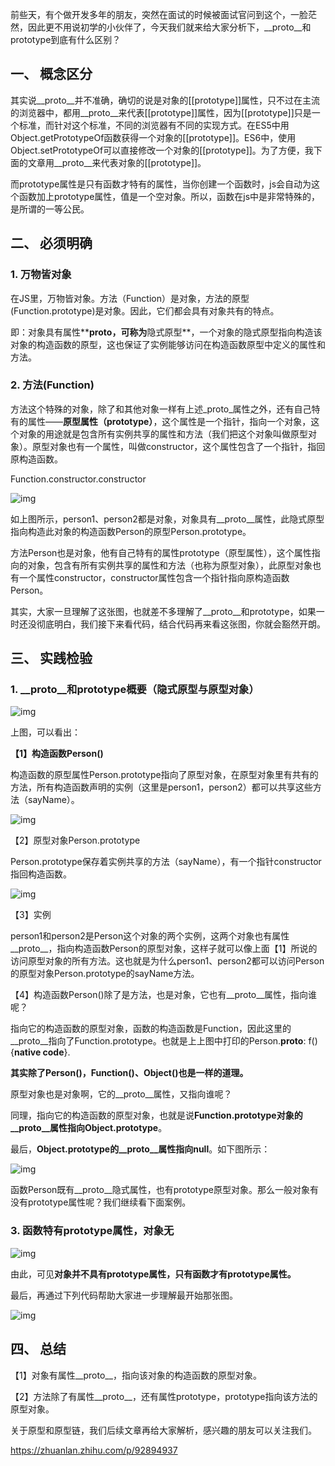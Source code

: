 前些天，有个做开发多年的朋友，突然在面试的时候被面试官问到这个，一脸茫然，因此更不用说初学的小伙伴了，今天我们就来给大家分析下，__proto__和prototype到底有什么区别？

##  **一、** **概念区分**



其实说__proto__并不准确，确切的说是对象的[[prototype]]属性，只不过在主流的浏览器中，都用__proto__来代表[[prototype]]属性，因为[[prototype]]只是一个标准，而针对这个标准，不同的浏览器有不同的实现方式。在ES5中用Object.getPrototypeOf函数获得一个对象的[[prototype]]。ES6中，使用Object.setPrototypeOf可以直接修改一个对象的[[prototype]]。为了方便，我下面的文章用__proto__来代表对象的[[prototype]]。

而prototype属性是只有函数才特有的属性，当你创建一个函数时，js会自动为这个函数加上prototype属性，值是一个空对象。所以，函数在js中是非常特殊的，是所谓的一等公民。

## **二、** **必须明确**

### **1.** **万物皆对象**

在JS里，万物皆对象。方法（Function）是对象，方法的原型(Function.prototype)是对象。因此，它们都会具有对象共有的特点。

即：对象具有属性**__proto__**，可称为**隐式原型**，一个对象的隐式原型指向构造该对象的构造函数的原型，这也保证了实例能够访问在构造函数原型中定义的属性和方法。

### **2.** **方法(Function)**

方法这个特殊的对象，除了和其他对象一样有上述_proto_属性之外，还有自己特有的属性——**原型属性（prototype）**，这个属性是一个指针，指向一个对象，这个对象的用途就是包含所有实例共享的属性和方法（我们把这个对象叫做原型对象）。原型对象也有一个属性，叫做constructor，这个属性包含了一个指针，指回原构造函数。

Function.constructor.constructor

![img](https://pic3.zhimg.com/80/v2-5e55da48225128b0281dcec72950f93a_1440w.jpg)

如上图所示，person1、person2都是对象，对象具有__proto__属性，此隐式原型指向构造此对象的构造函数Person的原型Person.prototype。

方法Person也是对象，他有自己特有的属性prototype（原型属性），这个属性指向的对象，包含有所有实例共享的属性和方法（也称为原型对象），此原型对象也有一个属性constructor，constructor属性包含一个指针指向原构造函数Person。

其实，大家一旦理解了这张图，也就差不多理解了__proto__和prototype，如果一时还没彻底明白，我们接下来看代码，结合代码再来看这张图，你就会豁然开朗。

## **三、** **实践检验**

### **1.** **__proto__和prototype概要（隐式原型与原型对象）**

![img](https://pic4.zhimg.com/80/v2-abd4882fcf871a08a58c2266eaae952f_1440w.jpg)

上图，可以看出：

**【1】构造函数Person()**

构造函数的原型属性Person.prototype指向了原型对象，在原型对象里有共有的方法，所有构造函数声明的实例（这里是person1，person2）都可以共享这些方法（sayName）。

![img](https://pic4.zhimg.com/80/v2-4abd45ff3cc53602c8b1ab4f1e3d3fd7_1440w.jpg)

【2】原型对象Person.prototype

Person.prototype保存着实例共享的方法（sayName），有一个指针constructor指回构造函数。

![img](https://pic4.zhimg.com/80/v2-e7e55f78e19dcfc6c24dc0e54991487f_1440w.png)

【3】实例

person1和person2是Person这个对象的两个实例，这两个对象也有属性__proto__，指向构造函数Person的原型对象，这样子就可以像上面【1】所说的访问原型对象的所有方法。这也就是为什么person1、person2都可以访问Person的原型对象Person.prototype的sayName方法。

【4】构造函数Person()除了是方法，也是对象，它也有__proto__属性，指向谁呢？

指向它的构造函数的原型对象，函数的构造函数是Function，因此这里的__proto__指向了Function.prototype。也就是上上图中打印的Person.__proto__: f(){**native code**}.

**其实除了Person()，Function()、Object()也是一样的道理。**

原型对象也是对象啊，它的__proto__属性，又指向谁呢？

同理，指向它的构造函数的原型对象，也就是说**Function.prototype对象的__proto__属性指向Object.prototype**。

最后，**Object.prototype的__proto__属性指向null**。如下图所示：

![img](https://pic4.zhimg.com/80/v2-a80b9ee9a6407bb12301b1eea8c565ef_1440w.jpg)

函数Person既有__proto__隐式属性，也有prototype原型对象。那么一般对象有没有prototype属性呢？我们继续看下面案例。

### **3.** **函数特有prototype属性，对象无**

![img](https://pic2.zhimg.com/80/v2-d7e0915bd14bb3390ba10a86b400ba35_1440w.jpg)

由此，可见**对象并不具有prototype属性，只有函数才有prototype属性。**

最后，再通过下列代码帮助大家进一步理解最开始那张图。

![img](https://pic1.zhimg.com/80/v2-741416bd1cad007e3e67de77ba68895c_1440w.png)

## **四、** **总结**

【1】对象有属性__proto__，指向该对象的构造函数的原型对象。

【2】方法除了有属性__proto__，还有属性prototype，prototype指向该方法的原型对象。

关于原型和原型链，我们后续文章再给大家解析，感兴趣的朋友可以关注我们。

https://zhuanlan.zhihu.com/p/92894937

